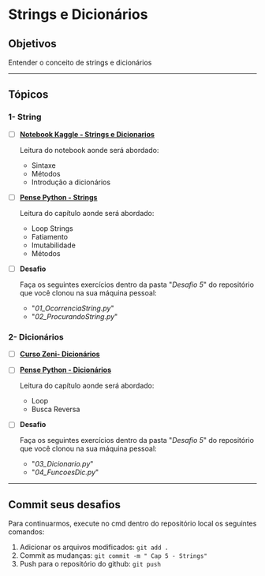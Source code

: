 # Strings e Dicionários

## Objetivos

Entender o conceito de strings e dicionários

---

## Tópicos

### 1- String

- [ ] [**Notebook Kaggle - Strings e Dicionarios**](https://www.kaggle.com/colinmorris/functions-and-getting-help)

  Leitura do notebook aonde será abordado:

  - Sintaxe
  - Métodos
  - Introdução a dicionários

- [ ] [**Pense Python - Strings**](https://penseallen.github.io/PensePython2e/08-strings.html)

  Leitura do capítulo aonde será abordado:

  - Loop Strings
  - Fatiamento
  - Imutabilidade
  - Métodos

- [ ] **Desafio**

  Faça os seguintes exercícios dentro da pasta "_Desafio 5_" do repositório que você clonou na sua máquina pessoal:

  - "_01_OcorrenciaString.py_"
  - "_02_ProcurandoString.py_"

### 2- Dicionários

- [ ] [**Curso Zeni- Dicionários**](http://luiszeni.com.br/python_classes/chapters/cap06.html)

- [ ] [**Pense Python - Dicionários**](https://penseallen.github.io/PensePython2e/11-dicionarios.html)

  Leitura do capítulo aonde será abordado:

  - Loop
  - Busca Reversa

- [ ] **Desafio**

  Faça os seguintes exercícios dentro da pasta "_Desafio 5_" do repositório que você clonou na sua máquina pessoal:

  - "_03_Dicionario.py_"
  - "_04_FuncoesDic.py_"

---

## Commit seus desafios

Para continuarmos, execute no cmd dentro do repositório local os seguintes comandos:

1. Adicionar os arquivos modificados: `git add .`
2. Commit as mudanças: `git commit -m " Cap 5 - Strings"`
3. Push para o repositório do github: `git push`
